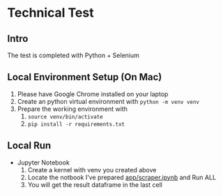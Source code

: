 # Technical Test 

## Intro
The test is completed with Python + Selenium

## Local Environment Setup (On Mac)
1. Please have Google Chrome installed on your laptop
2. Create an python virtual environment with `python -m venv venv` 
3. Prepare the working environment with 
   1. `source venv/bin/activate`
   2. `pip install -r requirements.txt`

## Local Run
- Jupyter Notebook
  1.  Create a kernel with venv you created above
  2.  Locate the notbook I've prepared [app/scraper.ipynb](app/scraper.ipynb) and Run ALL
  3.  You will get the result dataframe in the last cell